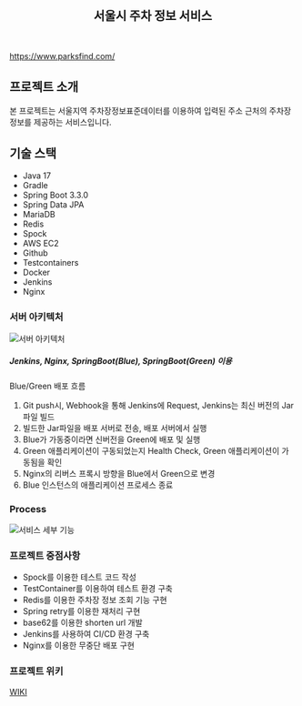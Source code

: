 <div align="center">
  <br>
  <h2> 서울시 주차 정보 서비스 </h2>
</div>
<br>

https://www.parksfind.com/

## 프로젝트 소개

본 프로젝트는 서울지역 주차장정보표준데이터를 이용하여 입력된 주소 근처의 주차장 정보를 제공하는
서비스입니다. 

## 기술 스택

- Java 17
- Gradle
- Spring Boot 3.3.0
- Spring Data JPA
- MariaDB
- Redis
- Spock
- AWS EC2
- Github
- Testcontainers
- Docker
- Jenkins
- Nginx

### 서버 아키텍처

![서버 아키텍처](https://github.com/seeeeeeong/parkfind/assets/136677284/fe6f7b66-b4b3-47a5-81a9-1231f2027d30)

##### Jenkins, Nginx, SpringBoot(Blue), SpringBoot(Green) 이용

Blue/Green 배포 흐름

1. Git push시, Webhook을 통해 Jenkins에 Request, Jenkins는 최신 버전의 Jar 파일 빌드
2. 빌드한 Jar파일을 배포 서버로 전송, 배포 서버에서 실행
3. Blue가 가동중이라면 신버전을 Green에 배포 및 실행
4. Green 애플리케이션이 구동되었는지 Health Check, Green 애플리케이션이 가동됨을 확인
5. Nginx의 리버스 프록시 방향을 Blue에서 Green으로 변경
6. Blue 인스턴스의 애플리케이션 프로세스 종료


### Process

![서비스 세부 기능](https://github.com/seeeeeeong/parkfind/assets/136677284/6b26a812-ad54-475f-8095-047aad1fc596)


### 프로젝트 중점사항

- Spock를 이용한 테스트 코드 작성
- TestContainer를 이용하여 테스트 환경 구축
- Redis를 이용한 주차장 정보 조회 기능 구현
- Spring retry를 이용한 재처리 구현
- base62를 이용한 shorten url 개발
- Jenkins를 사용하여 CI/CD 환경 구축
- Nginx를 이용한 무중단 배포 구현

### 프로젝트 위키

[WIKI](/parkfind_wiki.md)




